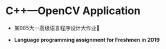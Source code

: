 # C++—OpenCV Application
+ 某985大一高级语言程序设计大作业🚀

+ **Language programming assignment for Freshmen in 2019**

